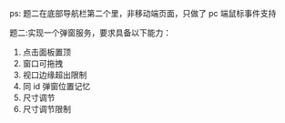 ps: 题二在底部导航栏第二个里，非移动端页面，只做了 pc 端鼠标事件支持

题二:实现一个弹窗服务，要求具备以下能力：

1. 点击面板置顶
2. 窗口可拖拽
3. 视口边缘超出限制
4. 同 id 弹窗位置记忆
5. 尺寸调节
6. 尺寸调节限制
